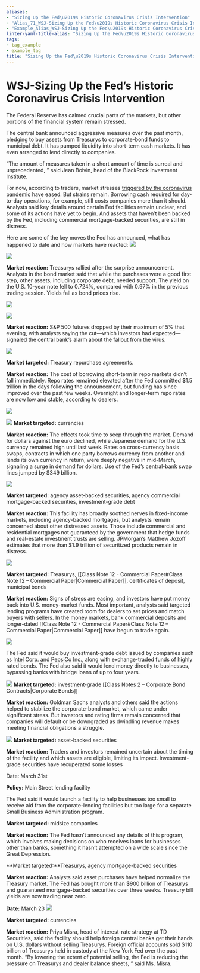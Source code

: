 ```yaml
---
aliases:
- "Sizing Up the Fed\u2019s Historic Coronavirus Crisis Intervention"
- "Alias_71_WSJ-Sizing Up the Fed\u2019s Historic Coronavirus Crisis Intervention.md"
- "Example_Alias_WSJ-Sizing Up the Fed\u2019s Historic Coronavirus Crisis Intervention"
linter-yaml-title-alias: "Sizing Up the Fed\u2019s Historic Coronavirus Crisis Intervention"
tags:
- tag_example
- example_tag
title: "Sizing Up the Fed\u2019s Historic Coronavirus Crisis Intervention"
---
```




# WSJ-Sizing Up the Fed’s Historic Coronavirus Crisis Intervention

The Federal Reserve has calmed crucial parts of the markets,  but other portions of the financial system remain stressed.

The central bank announced aggressive measures over the past month,  pledging to buy assets from Treasurys to corporate-bond funds to municipal debt. It has pumped liquidity into short-term cash markets. It has even arranged to lend directly to companies.

“The amount of measures taken in a short amount of time is surreal and unprecedented, ” said Jean Boivin,  head of the BlackRock Investment Institute.

For now,  according to traders,  market stresses [triggered by the coronavirus pandemic](https://archive.is/o/IsIqk/https://www.wsj.com/livecoverage/coronavirus-2020-04-06) have eased. But strains remain. Borrowing cash required for day-to-day operations,  for example,  still costs companies more than it should. Analysts said key details around certain Fed facilities remain unclear,  and some of its actions have yet to begin. And assets that haven’t been backed by the Fed,  including commercial mortgage-backed securities,  are still in distress.

Here are some of the key moves the Fed has announced,  what has happened to date and how markets have reacted:
![](PixelSnap%202%202024-09-30%2005.08.52.png)

![](Safari%202024-09-30%2005.08.57.png)

**Market reaction:** Treasurys rallied after the surprise announcement. Analysts in the bond market said that while the purchases were a good first step,  other assets,  including corporate debt,  needed support. The yield on the U.S. 10-year note fell to 0.724%,  compared with 0.97% in the previous trading session. Yields fall as bond prices rise.

![](Safari%202024-09-30%2005.09.01.png)

![](Safari%202024-09-30%2005.09.08.png)

**Market reaction:** S&P 500 futures dropped by their maximum of 5% that evening,  with analysts saying the cut—which investors had expected—signaled the central bank’s alarm about the fallout from the virus.

![](Safari%202024-09-30%2005.09.16.png)

**Market targeted:** Treasury repurchase agreements.

**Market reaction:** The cost of borrowing short-term in repo markets didn’t fall immediately. Repo rates remained elevated after the Fed committed $1.5 trillion in the days following the announcement,  but funding has since improved over the past few weeks. Overnight and longer-term repo rates are now low and stable,  according to dealers.

![](Safari%202024-09-30%2005.09.21.png)

![](Safari%202024-09-30%2005.09.27.png)
**Market targeted:** currencies

**Market reaction:** The effects took time to seep through the market. Demand for dollars against the euro declined,  while Japanese demand for the U.S. currency remained high until last week. Rates on cross-currency basis swaps,  contracts in which one party borrows currency from another and lends its own currency in return,  were deeply negative in mid-March,  signaling a surge in demand for dollars. Use of the Fed’s central-bank swap lines jumped by $349 billion.

![](Safari%202024-09-30%2005.09.33.png)

**Market targeted:** agency asset-backed securities,  agency commercial mortgage-backed securities,  investment-grade debt

**Market reaction:** This facility has broadly soothed nerves in fixed-income markets,  including agency-backed mortgages,  but analysts remain concerned about other distressed assets. Those include commercial and residential mortgages not guaranteed by the government that hedge funds and real-estate investment trusts are selling. JPMorgan’s Matthew Jozoff estimates that more than $1.9 trillion of securitized products remain in distress.

![](Safari%202024-09-30%2005.09.39.png)

**Market targeted:** Treasurys,  [[Class Note 12 - Commercial Paper#Class Note 12 – Commercial Paper|Commercial Paper]],  certificates of deposit,  municipal bonds

**Market reaction:** Signs of stress are easing,  and investors have put money back into U.S. money-market funds. Most important,  analysts said targeted lending programs have created room for dealers to set prices and match buyers with sellers. In the money markets,  bank commercial deposits and longer-dated [[Class Note 12 - Commercial Paper#Class Note 12 – Commercial Paper|Commercial Paper]] have begun to trade again.

![](Safari%202024-09-30%2005.09.45.png)

The Fed said it would buy investment-grade debt issued by companies such as [Intel](https://archive.is/o/IsIqk/https://quotes.wsj.com/INTC) Corp. and [PepsiCo](https://archive.is/o/IsIqk/https://quotes.wsj.com/PEP) Inc.,  along with exchange-traded funds of highly rated bonds. The Fed also said it would lend money directly to businesses,  bypassing banks with bridge loans of up to four years.

![](Safari%202024-09-30%2005.09.49.png)
**Market targeted:** investment-grade [[Class Notes 2 – Corporate Bond Contracts|Corporate Bonds]]

**Market reaction:** Goldman Sachs analysts and others said the actions helped to stabilize the corporate-bond market,  which came under significant stress. But investors and rating firms remain concerned that companies will default or be downgraded as dwindling revenue makes meeting financial obligations a struggle.

![](Safari%202024-09-30%2005.09.55.png)
**Market targeted:** asset-backed securities

**Market reaction:** Traders and investors remained uncertain about the timing of the facility and which assets are eligible,  limiting its impact. Investment-grade securities have recuperated some losses

Date: March 31st

**Policy:** Main Street lending facility

The Fed said it would launch a facility to help businesses too small to receive aid from the corporate-lending facilities but too large for a separate Small Business Administration program.

**Market targeted:** midsize companies

**Market reaction:** The Fed hasn’t announced any details of this program,  which involves making decisions on who receives loans for businesses other than banks,  something it hasn’t attempted on a wide scale since the Great Depression.

**Market targeted:**Treasurys,  agency mortgage-backed securities

**Market reaction:** Analysts said asset purchases have helped normalize the Treasury market. The Fed has bought more than $900 billion of Treasurys and guaranteed mortgage-backed securities over three weeks. Treasury bill yields are now trading near zero.

**Date:** March 23
![](Safari%202024-09-30%2005.10.01.png)

**Market targeted:** currencies

**Market reaction:** Priya Misra,  head of interest-rate strategy at TD Securities,  said the facility should help foreign central banks get their hands on U.S. dollars without selling Treasurys. Foreign official accounts sold $110 billion of Treasurys held in custody at the New York Fed over the past month. “By lowering the extent of potential selling,  the Fed is reducing the pressure on Treasurys and dealer balance sheets, ” said Ms. Misra.